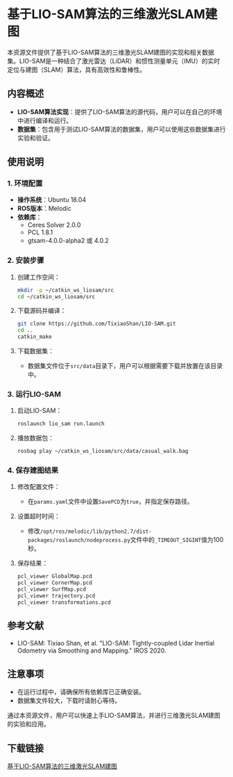 # 基于LIO-SAM算法的三维激光SLAM建图

本资源文件提供了基于LIO-SAM算法的三维激光SLAM建图的实现和相关数据集。LIO-SAM是一种结合了激光雷达（LiDAR）和惯性测量单元（IMU）的实时定位与建图（SLAM）算法，具有高效性和鲁棒性。

## 内容概述

- **LIO-SAM算法实现**：提供了LIO-SAM算法的源代码，用户可以在自己的环境中进行编译和运行。
- **数据集**：包含用于测试LIO-SAM算法的数据集，用户可以使用这些数据集进行实验和验证。

## 使用说明

### 1. 环境配置

- **操作系统**：Ubuntu 18.04
- **ROS版本**：Melodic
- **依赖库**：
  - Ceres Solver 2.0.0
  - PCL 1.8.1
  - gtsam-4.0.0-alpha2 或 4.0.2

### 2. 安装步骤

1. 创建工作空间：
   ```bash
   mkdir -p ~/catkin_ws_liosam/src
   cd ~/catkin_ws_liosam/src
   ```

2. 下载源码并编译：
   ```bash
   git clone https://github.com/TixiaoShan/LIO-SAM.git
   cd ..
   catkin_make
   ```

3. 下载数据集：
   - 数据集文件位于`src/data`目录下，用户可以根据需要下载并放置在该目录中。

### 3. 运行LIO-SAM

1. 启动LIO-SAM：
   ```bash
   roslaunch lio_sam run.launch
   ```

2. 播放数据包：
   ```bash
   rosbag play ~/catkin_ws_liosam/src/data/casual_walk.bag
   ```

### 4. 保存建图结果

1. 修改配置文件：
   - 在`params.yaml`文件中设置`SavePCD`为`true`，并指定保存路径。

2. 设置超时时间：
   - 修改`/opt/ros/melodic/lib/python2.7/dist-packages/roslaunch/nodeprocess.py`文件中的`_TIMEOUT_SIGINT`值为100秒。

3. 保存结果：
   ```bash
   pcl_viewer GlobalMap.pcd
   pcl_viewer CornerMap.pcd
   pcl_viewer SurfMap.pcd
   pcl_viewer trajectory.pcd
   pcl_viewer transformations.pcd
   ```

## 参考文献

- LIO-SAM: Tixiao Shan, et al. "LIO-SAM: Tightly-coupled Lidar Inertial Odometry via Smoothing and Mapping." IROS 2020.

## 注意事项

- 在运行过程中，请确保所有依赖库已正确安装。
- 数据集文件较大，下载时请耐心等待。

通过本资源文件，用户可以快速上手LIO-SAM算法，并进行三维激光SLAM建图的实验和应用。

## 下载链接

[基于LIO-SAM算法的三维激光SLAM建图](https://pan.quark.cn/s/2ec3ed0ebed0)